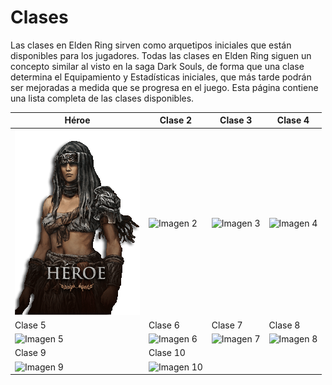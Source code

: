 # Clases

Las clases en Elden Ring sirven como arquetipos iniciales que están disponibles para los jugadores. Todas las clases en Elden Ring siguen un concepto similar al visto en la saga Dark Souls, de forma que una clase determina el Equipamiento y Estadísticas iniciales, que más tarde podrán ser mejoradas a medida que se progresa en el juego. Esta página contiene una lista completa de las clases disponibles.

| Héroe     | Clase 2      | Clase 3      | Clase 4      |
|--------------|--------------|--------------|--------------|
| ![Heroe](assets/heroe.png) | ![Imagen 2](URL_IMAGEN2) | ![Imagen 3](URL_IMAGEN3) | ![Imagen 4](URL_IMAGEN4) |
| Clase 5      | Clase 6      | Clase 7      | Clase 8      |
| ![Imagen 5](URL_IMAGEN5) | ![Imagen 6](URL_IMAGEN6) | ![Imagen 7](URL_IMAGEN7) | ![Imagen 8](URL_IMAGEN8) |
| Clase 9      | Clase 10     |              |              |
| ![Imagen 9](URL_IMAGEN9) | ![Imagen 10](URL_IMAGEN10) |              |              |

